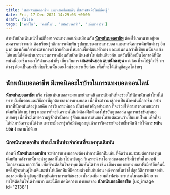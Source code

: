 ```yaml
---
title: 'นักพนันบอลอาชีพ แนะนำเคล็ดลับดีๆ ที่นักพนันมือใหม่ต้องรู้'
date: Fri, 17 Dec 2021 14:29:03 +0000
draft: false
tags: ['คาสิโน', 'คาสิโน', 'สมัครบาคาร่า', 'เล่นบาคาร่า']
---
```


สำหรับนักพนันหน้าใหม่ที่อยากจะแทงบอลเก่งเหมือนกับ [**นักพนันบอลอาชีพ**](/archives/) ต้องใช้เวลานานอยู่พอสมควรกว่าจะเก่ง ต้องเรียนรู้กติกาการเดิมพัน รูปแบบของการแทงบอล และเทคนิคการเดิมพันต่างๆ อีกมาก ต้องเก็บเกี่ยวประสบการณ์ด้วยตัวเองให้มากเพื่อพัฒนาตัวเอง และแน่นอนกว่าที่เซียนพนันจะเก่งได้แบบนี้ก็ต้องผ่านกระบวนการเหมือนกับนักพนันหน้าใหม่เช่นเดียวกัน แต่วันนี้ถือเป็นโอกาสดีที่นักพนันมืออาชีพจะมาให้คำแนะนำดีๆ เกี่ยวกับการ **เล่นพนันบอล แบบนักลงทุน** แต่ก่อนที่จะไปรู้ถึงวิธีการต่างๆ ต้องเป็นสมาชิกกับเว็บพนันออนไลน์ของเราเสียก่อน เพื่อที่จะได้เข้าดูข้อมูลไดง่ายๆ

**นักพนันบอลอาชีพ มีเทคนิคอะไรบ้างในการแทงบอลออนไลน์**
------------------------------------------------------

**นักพนันบอลอาชีพ** หรือ เซียนพันนบอลจะมาแนะนำเทคนิคการเดิมพันที่จะช่วยให้นักพนันหน้าใหม่ได้ทราบถึงขั้นตอนและวิธีการที่ถูกต้องของการแทงบอล เพื่อที่จะก้าวมาสู่การเป็นนักพนันมืออาชีพ อย่างแรกที่นักพนันต้องรู้เลยคือ การวิเคราะห์บอล เป็นข้อสำคัญอย่างมาก ที่จะช่วยให้สามารถเอาชนะการเดิมพันได้แบบง่ายๆ และการที่จะวิเคราะห์ได้เก่งต้องฝึกตัวเองให้ขยันดูบอลสด ดูการแข่งขันฟุตบอลบ่อยๆ เพื่อที่จะได้ทำความรู้จักตัวนักเตะ รู้จักแผนการเล่นของโค้ชแต่ละคนว่าเป็นแบบไหน เพื่อที่จะได้นำมาวิเคราะห์ได้ง่าย เพราะเมื่อเรารู้หรือมีข้อมูลอยู่แล้วการวิเคราะห์จะง่ายขึ่นทันที ทำให้การ **พนันบอล** ง่ายตามไปด้วย

### **นักพนันบอลอาชีพ ทำอะไรเป็นประจำก่อนที่จะลงทุนเดิมพัน**

ก่อนที่ **นักพนันบอลอาชีพ** จะทำการแทงบอลจะต้องทำการเลือกทีมเล่น ที่คิดว่าเหมาะสมต่อการลงทุนเดิมพัน หลังจากนั้นจะนำคู่บอลที่ได้มาไปหาข้อมูล วิเคราะห์ หาโอกาสของสองทีมนี้ว่าทีมไหนจะมีโอกาสชนะมากกว่ากัน เพื่อที่จะตัดสินใจลงทุนเดิมพันได้ง่าย เช่น เมื่อเราอยากแทงบอลฟรีเมียร์ลีกคืนนี้ แต่ไม่รู้จะเล่นคู่ไหนดีแนะนำให้เลือกทีมที่มีความต่างชั้นกันก่อน หลังจากนั้นเข้าไปดูสถิติการพบเจอกันของสองทีมนี้ ดูข้อมูลปัจจุบันอัตราการแพ้ชนะของทั้งสองทีม รวมถึงฟอร์มการเล่นในตอนนี้ด้วย จะทำให้ตัดสินใจได้ง่ายมาก และนี้คือเทคนิคการแทงบอลของ **นักพนันบอลมืออาชีพ** \[ux\_image id="2138"\]